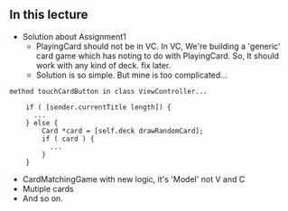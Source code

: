 ## In this lecture
- Solution about Assignment1
  - PlayingCard should not be in VC.
  In VC, We're building a 'generic' card game which has noting to do with PlayingCard. So, It should work with any kind of deck. fix later.
   - Solution is so simple. But mine is too complicated...
```objc
method touchCardButton in class ViewController...

    if ( [sender.currentTitle length]) {
      ...
    } else {
        Card *card = [self.deck drawRandomCard];
        if ( card ) {
          ...
        }
    }
```
- CardMatchingGame with new logic, it's 'Model' not V and C
- Mutiple cards
- And so on.
